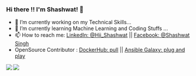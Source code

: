 ### Hi there !! I'm Shashwat! 👋

- 🔭 I’m currently working on my Technical Skills...
- 🌱 I’m currently learning Machine Learning and Coding Stuffs ...
- 📫 How to reach me: [LinkedIn: @Hii_Shashwat](https://www.linkedin.com/in/shashwatsing/) || [Facebook: @Shashwat Singh](https://www.facebook.com/shashwat.singh.12914216)
- OpenSource Contributor : [DockerHub: pull](https://hub.docker.com/u/shashwat22/) || [Ansible Galaxy: plug and play](https://galaxy.ansible.com/shashwatsingh22/)



<div>
<img align="left" src="https://github-readme-stats.vercel.app/api/top-langs/?username=Shashwatsingh22&layout=compact&hide=html,jupyter notebook&theme=tokyonight">
<img src="https://github-readme-stats.vercel.app/api?username=Shashwatsingh22&&show_icons=true&title_color=ffffff&icon_color=bb2acf&text_color=daf7dc&bg_color=2f2519">
</div>
